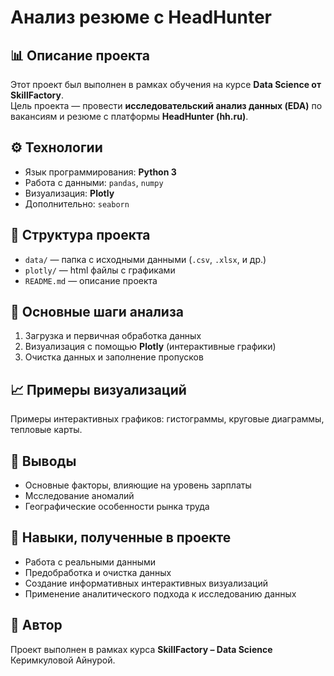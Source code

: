 # Анализ резюме с HeadHunter

## 📊 Описание проекта

Этот проект был выполнен в рамках обучения на курсе **Data Science от SkillFactory**.  
Цель проекта — провести **исследовательский анализ данных (EDA)** по вакансиям и резюме с платформы **HeadHunter (hh.ru)**.

## ⚙️ Технологии

- Язык программирования: **Python 3**
- Работа с данными: `pandas`, `numpy`
- Визуализация: **Plotly**
- Дополнительно: `seaborn`

## 📁 Структура проекта

- `data/` — папка с исходными данными (`.csv`, `.xlsx`, и др.)
- `plotly/` — html файлы с графиками
- `README.md` — описание проекта

## 📌 Основные шаги анализа

1. Загрузка и первичная обработка данных
2. Визуализация с помощью **Plotly** (интерактивные графики)
3. Очистка данных и заполнение пропусков

## 📈 Примеры визуализаций

Примеры интерактивных графиков: гистограммы, круговые диаграммы, тепловые карты.

## 🧠 Выводы

- Основные факторы, влияющие на уровень зарплаты
- Мсследование аномалий
- Географические особенности рынка труда

## 📌 Навыки, полученные в проекте

- Работа с реальными данными
- Предобработка и очистка данных
- Создание информативных интерактивных визуализаций
- Применение аналитического подхода к исследованию данных

## 🚀 Автор

Проект выполнен в рамках курса **SkillFactory – Data Science** Керимкуловой Айнурой.